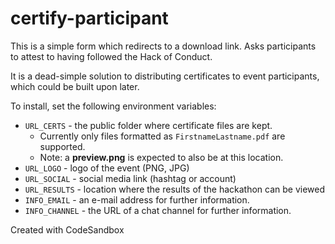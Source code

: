 # certify-participant

This is a simple form which redirects to a download link. Asks participants to attest to having followed the Hack of Conduct.

It is a dead-simple solution to distributing certificates to event participants, which could be built upon later.

To install, set the following environment variables:

- `URL_CERTS` - the public folder where certificate files are kept.
  - Currently only files formatted as `FirstnameLastname.pdf` are supported.
  - Note: a **preview.png** is expected to also be at this location.
- `URL_LOGO` - logo of the event (PNG, JPG)
- `URL_SOCIAL` - social media link (hashtag or account)
- `URL_RESULTS` - location where the results of the hackathon can be viewed
- `INFO_EMAIL` - an e-mail address for further information.
- `INFO_CHANNEL` - the URL of a chat channel for further information.

Created with CodeSandbox
